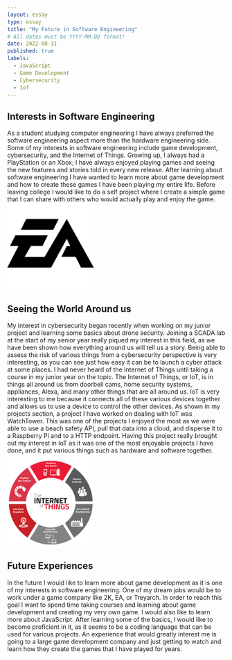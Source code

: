```yaml
---
layout: essay
type: essay
title: "My Future in Software Engineering"
# All dates must be YYYY-MM-DD format!
date: 2022-08-31
published: true
labels:
  - JavaScript
  - Game Development
  - Cybersecurity
  - IoT
---
```


## Interests in Software Engineering
As a student studying computer engineering I have always preferred the software engineering aspect more than the hardware engineering side. Some of my interests in software engineering include game development, cybersecurity, and the Internet of Things. Growing up, I always had a PlayStation or an Xbox; I have always enjoyed playing games and seeing the new features and stories told in every new release. After learning about software engineering I have wanted to learn more about game development and how to create these games I have been playing my entire life. Before leaving college I would like to do a self project where I create a simple game that I can share with others who would actually play and enjoy the game. 
<img width="200px" class="rounded float-start pe-4" src="../img/softwareEngineeringFuture/EA.png">
## Seeing the World Around us
My interest in cybersecurity began recently when working on my junior project and learning some basics about drone security. Joining a SCADA lab at the start of my senior year really piqued my interest in this field, as we have been shown how everything around us will tell us a story. Being able to assess the risk of various things from a cybersecurity perspective is very interesting, as you can see just how easy it can be to launch a cyber attack at some places.  I had never heard of the Internet of Things until taking a course in my junior year on the topic. The Internet of Things, or IoT, is in things all around us from doorbell cams, home security systems, appliances, Alexa, and many other things that are all around us. IoT is very interesting to me because it connects all of these various devices together and allows us to use a device to control the other devices. As shown in my projects section, a project I have worked on dealing with IoT was WatchTower. This was one of the projects I enjoyed the most as we were able to use a beach safety API, pull that data into a cloud, and disperse it to a Raspberry Pi and to a HTTP endpoint. Having this project really brought out my interest in IoT as it was one of the most enjoyable projects I have done, and it put various things such as hardware and software together.
<img width="200px" class="rounded float-start pe-4" src="../img/softwareEngineeringFuture/IoT.png">
## Future Experiences
In the future I would like to learn more about game development as it is one of my interests in software engineering. One of my dream jobs would be to work under a game company like 2K, EA, or Treyarch. In order to reach this goal I want to spend time taking courses and learning about game development and creating my very own game. I would also like to learn more about JavaScript. After learning some of the basics, I would like to become proficient in it, as it seems to be a coding language that can be used for various projects. An experience that would greatly interest me is going to a large game development company and just getting to watch and learn how they create the games that I have played for years.


